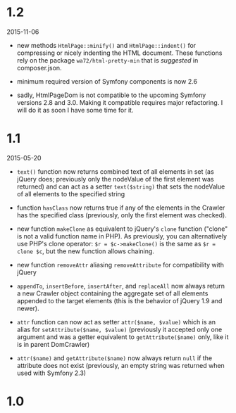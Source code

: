 1.2
======

2015-11-06

- new methods `HtmlPage::minify()` and `HtmlPage::indent()` for compressing or nicely indenting the HTML document. These
  functions rely on the package `wa72/html-pretty-min` that is *suggested* in composer.json.
  
- minimum required version of Symfony components is now 2.6
  
- sadly, HtmlPageDom is not compatible to the upcoming Symfony versions 2.8 and 3.0. Making it compatible requires
  major refactoring. I will do it as soon I have some time for it.

1.1
===

2015-05-20

- `text()` function now returns combined text of all elements in set (as jQuery does; previously only the nodeValue of 
  the first element was returned) and can act as a setter `text($string)` that sets the nodeValue of all elements to
  the specified string

- function `hasClass` now returns true if any of the elements in the Crawler has the specified class (previously,
  only the first element was checked). 

- new function `makeClone` as equivalent to jQuery's `clone` function ("clone" is not a valid function name in PHP).
  As previously, you can alternatively use PHP's clone operator: `$r = $c->makeClone()` is the same as `$r = clone $c`,
  but the new function allows chaining.

- new function `removeAttr` aliasing `removeAttribute` for compatibility with jQuery

- `appendTo`, `insertBefore`, `insertAfter`, and `replaceAll` now always return a new Crawler object containing
  the aggregate set of all elements appended to the target elements (this is the behavior of jQuery 1.9 and newer).
  
- `attr` function can now act as setter `attr($name, $value)` which is an alias for `setAttribute($name, $value)`
  (previously it accepted only one argument and was a getter equivalent to `getAttribute($name)` only, like it is
  in parent DomCrawler)
  
- `attr($name)` and `getAttribute($name)` now always return `null` if the attribute does not exist (previously, an empty
  string was returned when used with Symfony 2.3)

1.0
===